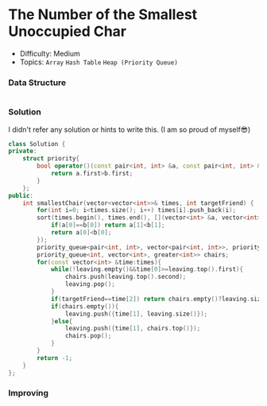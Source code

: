 # The Number of the Smallest Unoccupied Char
- Difficulty: Medium
- Topics: `Array` `Hash Table` `Heap (Priority Queue)`

### Data Structure
``` cpp
```

### Solution
I didn't refer any solution or hints to write this. (I am so proud of myself😎)
``` cpp
class Solution {
private:
    struct priority{
        bool operator()(const pair<int, int> &a, const pair<int, int> &b){
            return a.first>b.first;
        }
    };
public:
    int smallestChair(vector<vector<int>>& times, int targetFriend) {
        for(int i=0; i<times.size(); i++) times[i].push_back(i);
        sort(times.begin(), times.end(), [](vector<int> &a, vector<int> &b){
            if(a[0]==b[0]) return a[1]<b[1];
            return a[0]<b[0];
        });
        priority_queue<pair<int, int>, vector<pair<int, int>>, priority> leaving;
        priority_queue<int, vector<int>, greater<int>> chairs;
        for(const vector<int> &time:times){
            while(!leaving.empty()&&time[0]>=leaving.top().first){
                chairs.push(leaving.top().second);
                leaving.pop();
            }
            if(targetFriend==time[2]) return chairs.empty()?leaving.size():chairs.top();
            if(chairs.empty()){
                leaving.push({time[1], leaving.size()});
            }else{
                leaving.push({time[1], chairs.top()});
                chairs.pop();
            }
        }
        return -1;
    }
};
```

### Improving
``` cpp
```